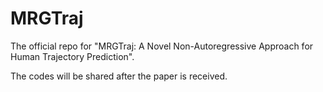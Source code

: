 # MRGTraj
The official repo for "MRGTraj: A Novel Non-Autoregressive Approach for Human Trajectory Prediction".

The codes will be shared after the paper is received.
